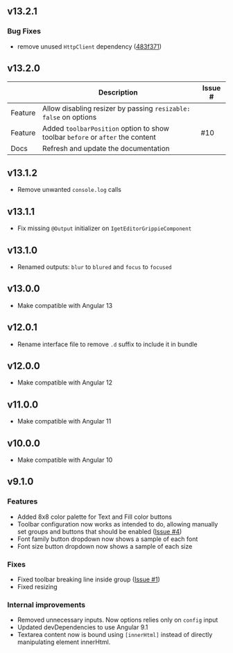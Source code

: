 ## v13.2.1


### Bug Fixes

* remove unused `HttpClient` dependency ([483f371](https://github.com/iget-master/iget-editor/commit/483f3716e7960e1bc6c4866ffd8605386cb78301))

## v13.2.0

|         | Description                                                                    | Issue # |
|---------|--------------------------------------------------------------------------------|---------|
| Feature | Allow disabling resizer by passing `resizable: false` on options               |         |
| Feature | Added `toolbarPosition` option to show toolbar `before` or `after` the content | #10     |
| Docs    | Refresh and update the documentation                                           |         |

## v13.1.2

* Remove unwanted `console.log` calls

## v13.1.1

* Fix missing `@Output` initializer on `IgetEditorGrippieComponent`

## v13.1.0

* Renamed outputs: `blur` to `blured` and `focus` to `focused` 

## v13.0.0

* Make compatible with Angular 13

## v12.0.1

* Rename interface file to remove `.d` suffix to include it in bundle

## v12.0.0

* Make compatible with Angular 12

## v11.0.0

* Make compatible with Angular 11

## v10.0.0

* Make compatible with Angular 10

## v9.1.0

### Features

* Added 8x8 color palette for Text and Fill color buttons
* Toolbar configuration now works as intended to do, allowing
 manually set groups and buttons that should be enabled ([Issue #4](https://github.com/iget-master/iget-editor/issues/4))
* Font family button dropdown now shows a sample of each font
* Font size button dropdown now shows a sample of each size

### Fixes

* Fixed toolbar breaking line inside group ([Issue #1](https://github.com/iget-master/iget-editor/issues/1))
* Fixed resizing

### Internal improvements

* Removed unnecessary inputs. Now options relies only on `config` input
* Updated devDependencies to use Angular 9.1
* Textarea content now is bound using `[innerHtml]` instead of directly manipulating element innerHtml.
 

